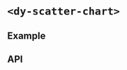 # `<dy-scatter-chart>`

## Example

<gbp-example
  name="dy-scatter-chart"
  props='{"style": "width: 100%;", "fill": "true", "sequences": [{"label": "Label", "values": [[100, 1], [200, 3], [1000, 5]] }] }'
  src="https://jspm.dev/duoyun-ui/elements/scatter-chart"></gbp-example>

## API

<gbp-api src="/src/elements/scatter-chart.ts"></gbp-api>
